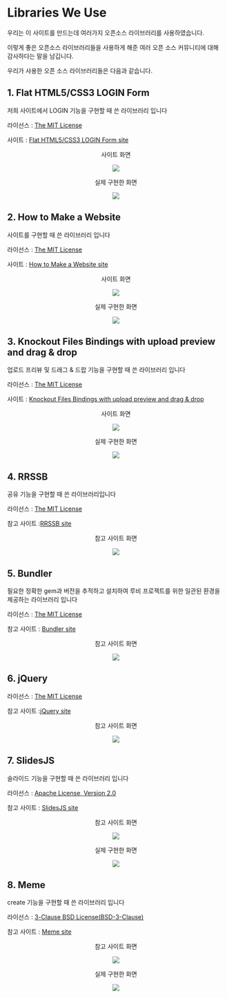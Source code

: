 # Libraries We Use

우리는 이 사이트를 만드는데 여러가지 오픈소스 라이브러리를 사용하였습니다.

이렇게 좋은 오픈소스 라이브러리들을 사용하게 해준 여러 오픈 소스 커뮤니티에 대해 감사하다는 말을 남깁니다.

우리가 사용한 오픈 소스 라이브러리들은 다음과 같습니다.

## 1. Flat HTML5/CSS3 LOGIN Form

저희 사이트에서 LOGIN 기능을 구현할 때 쓴 라이브러리 입니다

라이선스 : [The MIT License](https://github.com/gunoong011/os_second_project/blob/master/Library_License/The_MIT_License/Flat_HTML5_License.md)

사이트 : [Flat HTML5/CSS3 LOGIN Form site](https://codepen.io/colorlib/pen/rxddKy)

<p align ="center">사이트 화면</p>
<p align="center">
<img src = "https://github.com/gunoong011/test_demo/blob/master/image_test/Flat.png">
<p/>

<p align ="center">실제 구현한 화면</p>
<p align="center">
<img src = "https://github.com/gunoong011/test_demo/blob/master/image_test/Flat.png">
<p/>


## 2. How to Make a Website

사이트를 구현할 때 쓴 라이브러리 입니다 

라이선스 : [The MIT License](https://github.com/gunoong011/os_second_project/blob/master/Library_License/The_MIT_License/HowToMakeAWebsiteLicense.md)

사이트 : [How to Make a Website site](https://codepen.io/nickpettit/pen/deAnv)

<p align ="center">  사이트 화면 </p>
<p align="center">
<img src = "https://github.com/gunoong011/test_demo/blob/master/image_test/HowToMake.png">
<p/>

<p align = "center"> 실제 구현한 화면 </p>
<p align="center">
<img src = "https://github.com/gunoong011/test_demo/blob/master/image_test/Flat.png">
<p/>


## 3. Knockout Files Bindings with upload preview and drag & drop

업로드 프리뷰 및 드래그 & 드랍 기능을 구현할 때 쓴 라이브러리 입니다

라이선스 : [The MIT License](https://github.com/gunoong011/os_second_project/blob/master/Library_License/The_MIT_License/KnockoutFilesLicense.md)

사이트 : [Knockout Files Bindings with upload preview and drag & drop](https://codepen.io/mrsafraz/pen/uIrwC)

<p align ="center"> 사이트 화면 </p>
<p align="center">
<img src = "https://github.com/gunoong011/test_demo/blob/master/image_test/Knockout.png">
<p/>

<p align = "center"> 실제 구현한 화면 </p>
<p align="center">
<img src = "https://github.com/gunoong011/test_demo/blob/master/image_test/Flat.png">
<p/>


## 4. RRSSB

공유 기능을 구현할 때 쓴 라이브러리입니다 

라이선스 : [The MIT License](https://github.com/gunoong011/os_second_project/blob/master/Library_License/The_MIT_License/RRSSB_LIcense.md)

참고 사이트 :[RRSSB site](https://rrssb.netlify.com)

<p align= "center"> 참고 사이트 화면</p>
<p align="center">
<img src = "https://github.com/gunoong011/test_demo/blob/master/image_test/RRSSB.png">
<p/>



## 5. Bundler

필요한 정확한 gem과 버전을 추적하고 설치하여 루비 프로젝트를 위한 일관된 환경을 제공하는 라이브러리 입니다 

라이선스 : [The MIT License](https://github.com/gunoong011/os_second_project/blob/master/Library_License/The_MIT_License/BundlerLicense.md)

참고 사이트 : [Bundler site](https://bundler.io)

<p align="center"> 참고 사이트 화면 </p>
<p align="center">
<img src = "https://github.com/gunoong011/test_demo/blob/master/image_test/Bundler.png">
<p/>


## 6. jQuery

라이선스 : [The MIT License](https://github.com/gunoong011/os_second_project/blob/master/Library_License/The_MIT_License/jqueryLicense.md)

참고 사이트 :[jQuery site](https://jquery.com)

<p align ="center"> 참고 사이트 화면 </p>
<p align="center">
<img src = "https://github.com/gunoong011/test_demo/blob/master/image_test/jQuery.png">
<p/>


## 7. SlidesJS

슬라이드 기능을 구현할 때 쓴 라이브러리 입니다 

라이선스 : [Apache License, Version 2.0](https://github.com/gunoong011/os_second_project/blob/master/Library_License/Apache_License_Version_2.0/SlidesLicense.md)

참고 사이트 : [SlidesJS site](http://slidesjs.com)

<p align ="center"> 참고 사이트 화면 </p>
<p align="center">
<img src = "https://github.com/gunoong011/test_demo/blob/master/image_test/Slides.png">
<p/>

<p align ="center"> 실제 구현한 화면 </p>
<p align="center">
<img src = "https://github.com/gunoong011/test_demo/blob/master/image_test/Slides.png">
<p/>

## 8. Meme

create 기능을 구현할 때 쓴 라이브러리 입니다

라이선스 : [3-Clause BSD License(BSD-3-Clause)](https://github.com/gunoong011/os_second_project/blob/master/Library_License/3-Clause_BSD_License(BSD-3-Clause)/MemeLicense.md) 

참고 사이트 : [Meme site](https://github.com/voxmedia/meme)

<p align ="center"> 참고 사이트 화면 </p>
<p align="center">
<img src = "https://github.com/gunoong011/test_demo/blob/master/image_test/Meme.png">
<p/>

<p align ="center"> 실제 구현한 화면</p>
<p align="center">
<img src = "https://github.com/gunoong011/test_demo/blob/master/image_test/Meme.png">
<p/>